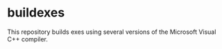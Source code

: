# buildexes

This repository builds exes using several versions of the Microsoft Visual C++ compiler.
